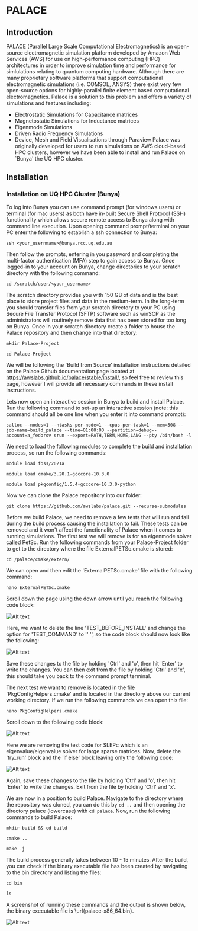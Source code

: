# PALACE
## Introduction
PALACE (Parallel Large Scale Computational Electromagnetics) is an open-source electromagnetic simulation platform developed by Amazon Web Services (AWS) for use on high-performance computing (HPC) architectures in order to improve simulation time and performance for simlulations relating to quantum computing hardware. Although there are many proprietary software platforms that support computational electromagnetic simulations (i.e. COMSOL, ANSYS) there exist very few open-source options for highly-parallel finite element based computational electromagnetics. Palace is a solution to this problem and offers a variety of simulations and features including:
- Electrostatic Simulations for Capacitance matrices
- Magnetostatic Simulations for Inductance matrices
- Eigenmode Simulations
- Driven Radio Frequency Simulations
- Device, Mesh and Field Visualisations through Paraview
Palace was originally developed for users to run simulations on AWS cloud-based HPC clusters, however we have been able to install and run Palace on `Bunya' the UQ HPC cluster.
## Installation
### Installation on UQ HPC Cluster (Bunya)
To log into Bunya you can use command prompt (for windows users) or terminal (for mac users) as both have in-built Secure Shell Protocol (SSH) functionality which allows secure remote access to Bunya along with command line execution. Upon opening command prompt/terminal on your PC enter the following to establish a ssh connection to Bunya:

```ssh <your_usernmame>@bunya.rcc.uq.edu.au```

Then follow the prompts, entering in you password and completing the multi-factor authentication (MFA) step to gain access to Bunya. Once logged-in to your account on Bunya, change directories to your scratch directory with the following command:

```cd /scratch/user/<your_username> ``` 

The scratch directory provides you with 150 GB of data and is the best place to store project files and data in the medium-term. In the long-term you should transfer files from your scratch directory to your PC using Secure File Transfer Protocol (SFTP) software such as winSCP as the administrators will routinely remove data that has been stored for too long on Bunya. Once in your scratch directory create a folder to house the Palace repository and then change into that directory:

```mkdir Palace-Project```

```cd Palace-Project```

We will be following the 'Build from Source' installation instructions detailed on the Palace Github documentation page located at https://awslabs.github.io/palace/stable/install/, so feel free to review this page, however I will provide all necessary commands in these install instructions.

Lets now open an interactive session in Bunya to build and install Palace. Run the following command to set-up an interactive session (note: this command should all be one line when you enter it into command prompt):

``` salloc --nodes=1 --ntasks-per-node=1 --cpus-per-task=1 --mem=50G --job-name=build_palace --time=01:00:00 --partition=debug--account=a_fedorov srun --export=PATH,TERM,HOME,LANG --pty /bin/bash -l ```

We need to load the following modules to complete the build and installation process, so run the following commands:

```module load foss/2021a```

```module load cmake/3.20.1-gcccore-10.3.0```

```module load pkgconfig/1.5.4-gcccore-10.3.0-python```

Now we can clone the Palace repository into our folder:

```git clone https://github.com/awslabs/palace.git --recurse-submodules```

Before we build Palace, we need to remove a few tests that will run and fail during the build process causing the installation to fail. These tests can be removed and it won't affect the functionality of Palace when it comes to running simulations. The first test we will remove is for an eigenmode solver called PetSc. Run the following commands from your Palace-Project folder to get to the directory where the file ExternalPETSc.cmake is stored:

```cd /palace/cmake/extern/```

We can open and then edit the 'ExternalPETSc.cmake' file with the following command:  

```nano ExternalPETSc.cmake```

Scroll down the page using the down arrow until you reach the following code block:

![Alt text](../Petsc_before.png)

Here, we want to delete the line 'TEST_BEFORE_INSTALL' and change the option for 'TEST_COMMAND' to '' '', so the code block should now look like the following:

![Alt text](../Petsc_after.png)

Save these changes to the file by holding 'Ctrl' and 'o', then hit 'Enter' to write the changes. You can then exit from the file by holding 'Ctrl' and 'x', this should take you back to the command prompt terminal.

The next test we want to remove is located in the file 'PkgConfigHelpers.cmake' and is located in the directory above our current working directory. If we run the following commands we can open this file:

```nano PkgConfigHelpers.cmake```

Scroll down to the following code block:

![Alt text](../SLEPC_before.png)

Here we are removing the test code for SLEPc which is an eigenvalue/eigenvalue solver for large sparse matrices. Now, delete the 'try_run' block and the 'if else' block leaving only the following code:

![Alt text](../SLEPC_after.png)

Again, save these changes to the file by holding 'Ctrl' and 'o', then hit 'Enter' to write the changes. Exit from the file by holding 'Ctrl' and 'x'.

We are now in a position to build Palace. Navigate to the directory where the repository was cloned, you can do this by ```cd ..``` and then opening the directory palace (lowercase) with ```cd palace```. Now, run the following commands to build Palace:

```mkdir build && cd build```

```cmake ..```

```make -j```

The build process generally takes between 10 - 15 minutes. After the build, you can check if the binary executable file has been created by navigating to the bin directory and listing the files:

```cd bin```

```ls```

A screenshot of running these commands and the output is shown below, the binary executable file is \url{palace-x86_64.bin}.

![Alt text](../bin_exec.png)